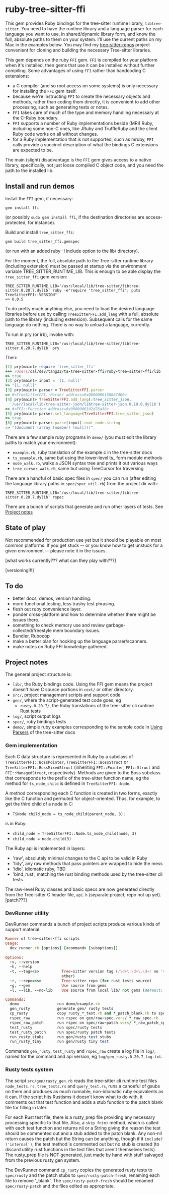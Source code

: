 # ruby-tree-sitter-ffi

This gem provides Ruby bindings for the tree-sitter runtime library, `libtree-sitter`. You  need to have the runtime library and a language parser for each language you want to use, in shared/dynamic library form, and know the full, absolute paths to them on your system. I'll use the current paths on my Mac in the examples below. You may find my [tree-sitter-repos](https://github.com/calicoday/tree-sitter-repos) project convenient for cloning and building the necessary Tree-sitter libraries.

This gem depends on the ruby `FFI` gem. `FFI` is compiled for your platform when it's
installed, then gems that use it can be installed without further compiling. Some advantages of using `FFI` rather than handcoding C extensions:
- a C compiler (and so root access on some systems) is only necessary for installing the `FFI` gem itself. 
- because we're instructing `FFI` to create the necessary objects and methods, rather than coding them directly, it is convenient to add other processing, such as generating tests or notes.
- `FFI` takes care of much of the type and memory handling necessary at the C-Ruby boundary.
- `FFI` supports a number of Ruby implementations beside (MRI) Ruby, including some non-C ones, like JRuby and TruffleRuby and the client Ruby code works on all without changes.
- for a Ruby implementation that is not supported, such as mruby, `FFI` calls provide a succinct description of what the bindings C extensions are expected to be.

The main (slight) disadvantage is the `FFI` gem gives access to a native library, specifically, not just loose compiled C object code, and you need the path to the installed lib.

## Install and run demos

Install the `FFI` gem, if necessary:
```
gem install ffi
```
(or possibly `sudo gem install ffi`, if the destination directories are access-protected, for instance).

Build and install `tree_sitter_ffi`:
```
gem build tree_sitter_ffi.gemspec
```
(or run with an added ruby -I include option to the lib/ directory).

For the moment, the full, absolute path to the Tree-sitter runtime library (including extension) must be passed at startup via the environment variable TREE_SITTER_RUNTIME_LIB. This is enough to be able display the `tree_sitter_ffi` gem version:
```
TREE_SITTER_RUNTIME_LIB='/usr/local/lib/tree-sitter/libtree-sitter.0.20.7.dylib' ruby -e"require 'tree_sitter_ffi'; puts TreeSitterFFI::VERSION"`
=> 0.0.5
```


To do pretty much anything else, you need to load the desired language libraries before use by calling `TreeSitterFFI.add_lang` with a full, absolute path to the library (including extension). Subsequent calls for the same language do nothing. There is no way to unload a language, currently.

To run in pry (or irb), invoke with:
```
TREE_SITTER_RUNTIME_LIB='/usr/local/lib/tree-sitter/libtree-sitter.0.20.7.dylib' pry
```
Then:
```ruby
[1] pry(main)> require 'tree_sitter_ffi'
+++ /Users/cal/dev/tang22/ta-tree-sitter-ffi/ruby-tree-sitter-ffi/lib
=> true
[2] pry(main)> input = '[1, null]'
=> "[1, null]"
[3] pry(main)> parser = TreeSitterFFI.parser
=> #<TreeSitterFFI::Parser address=0x0000000158887400>
[4] pry(main)> TreeSitterFFI.add_lang(:tree_sitter_json,
  '/usr/local/lib/tree-sitter-json/libtree-sitter-json.0.19.0.dylib')    
=> #<FFI::Function address=0x0000000102d76a38>
[5] pry(main)> parser.set_language(TreeSitterFFI.tree_sitter_json)
=> true
[6] pry(main)> parser.parse(input).root_node.string
=> "(document (array (number) (null)))"
```

There are a few sample ruby programs in `demo/` (you must edit the library paths to match your environment):
- `example.rb`, ruby translation of the example.c in the tree-sitter docs
- `ts_example.rb`, same but using the lower-level ts_ form module methods
- `node_walk.rb`, walks a JSON syntax tree and prints it out various ways
- `tree_cursor_walk.rb`, same but using TreeCursor for traversing

There are a handful of basic spec files in `spec/` you can run (after editing the language library paths in `spec/spec_util.rb`) from the project dir with:
```
TREE_SITTER_RUNTIME_LIB='/usr/local/lib/tree-sitter/libtree-sitter.0.20.7.dylib' rspec
```
There are a bunch of scripts that generate and run other layers of tests. See [Project notes](#Project-notes)


## State of play

Not recommended for production use yet but it should be playable on most common platforms. If you get stuck -- or you know how to get unstuck for a given environment -- please note it in the issues.

[what works currently??? what can they play with???]

[versioning!!!]


## To do


- better docs, demos, version handling.
- more functional testing, less trashy test phrasing.
- flesh out ruby convenience layer.
- ponder cross-platform and how to determine whether there might be issues there.
- something to check memory use and review garbage-collected/freestyle mem boundary issues.
- Bundler, Rubocop
- make a better plan for hooking up the language parser/scanners.
- make notes on Ruby FFI knowledge gathered.


## Project notes

The general project structure is:
- `lib/`, the Ruby bindings code. Using the FFI gem means the project doesn't have C source portions in `cext/` or other directory.
- `src/`, project management scripts and support code
- `gen/`, where the script-generated test code goes, eg
  - `rusty.0.20.7/`, the Ruby translations of the tree-sitter cli runtime Rust tests
- `log/`, script output logs
- `spec/`, ruby bindings tests
- `demo/`, simple ruby examples corresponding to the sample code in [Using Parsers](https://tree-sitter.github.io/tree-sitter/using-parsers) of the tree-sitter docs



### Gem implementation

Each C data structure is represented in Ruby by a subclass of `TreeSitterFFI::BossPointer`, `TreeSitterFFI::BossStruct` or `TreeSitterFFI::BossMixedStruct` (inheriting `FFI::Pointer`, `FFI::Struct` and `FFI::ManagedStruct`, respectively). Methods are given to the Boss subclass that corresponds to the prefix of the tree-sitter function name, eg the method for `ts_node_child` is defined in `TreeSitterFFI::Node`.

A method corresponding each C function is created in two forms, exactly like the C function and permuted for object-oriented. Thus, for example, to get the third child of a node in C:
- `TSNode child_node = ts_node_child(parent_node, 3);`

is in Ruby:
- `child_node = TreeSitterFFI::Node.ts_node_child(node, 3)`
- `child_node = node.child(3)`

The Ruby api is implemented in layers:
- 'raw', absolutely minimal changes to the C api to be valid in Ruby
- 'tidy', any raw methods that pass pointers are wrapped to hide the mess
- 'idio', idiomatic ruby, TBD
- 'bind_rust', matching the rust binding methods used by the tree-sitter cli tests

The raw-level Ruby classes and basic specs are now generated directly from the Tree-sitter C header file, `api.h` (separate project; repo not up yet). [patch???]


### DevRunner utility

DevRunner commands a bunch of project scripts produce various kinds of support material.
```ruby
Runner of tree-sitter-ffi scripts
Usage:
  dev_runner.rb [options] [<command> [suboptions]]
 
Options:
  -v, --version          
  -h, --help             
  -t, --tag=<s>          Tree-sitter version tag (/\d+\.\d+\.\d+/ no 'v' or
                         other)
  -r, --repo=<s>         Tree-sitter repo (for rust tests source)
  -g, --gem              Use source from gems
  -l, --lib, --no-lib    Use source from local lib/ not gems (default: true)

Commands:
  demo                 run demo/example.rb
  gen_rusty            generate gen/ rusty tests
  cp_rusty             copy rusty_*_test.rb and *_patch_blank.rb to spec/rusty
  rspec_raw            run rspec on gen/raw-spec.vers/ *_raw_spec.rb
  rspec_raw_patch      run rspec on spec/raw-patch.vers/ *_raw_patch_spec.rb
  test_rusty           run spec/rusty tests
  test_rusty_patch     run spec/rusty patch tests
  run_rusty_stubs      run gen/rusty test stubs
  run_rusty_tiny       run gen/rusty tiny test
```

Commands `gen_rusty`, `test_rusty` and `rspec_raw` create a log file in `log/`, named for the command and api version, eg `log/gen_rusty.0.20.7_log.txt`.


### Rusty tests system

The script `src/gen/rusty_gen.rb` reads the tree-sitter cli runtime test files `node_tests.rs`, `tree_tests.rs` and `query_test.rs`, runs a canoeful of gsubs on them and produces as much runnable, non-idiomatic ruby equivalents as it can. If the script hits Rustisms it doesn't know what to do with, it comments out that test function and adds a stub function to the patch blank file for filling in later.

For each Rust test file, there is a rusty_prep file providing any necessary processing specific to that file. Also, a `skip_fn(m)` method, which is called with each test function and returns nil or a String giving the reason the test should be commented out and a stub added to the patch blank. Any non-nil return causes the patch but the String can be anything, though if it `include?('internal')`, the test method is commented out but no stub is created (to discard utility rust functions in the test files that aren't themselves tests). The rusty_prep file is NOT generated, just made by hand with stuff salvaged from the previous rusty gen system.

The DevRunner command `cp_rusty` copies the generated rusty tests to `spec/rusty` and the patch stubs to `spec/rusty-patch-fresh`, renaming each file to remove '_blank'. The `spec/rusty-patch-fresh` should be renamed `spec/rusty-patch` and the files edited as appropriate.


